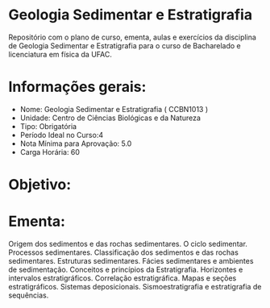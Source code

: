 # Geologia Sedimentar e Estratigrafia
Repositório com o plano de curso, ementa, aulas e exercícios da disciplina de Geologia Sedimentar e Estratigrafia para o curso de Bacharelado e licenciatura em física da UFAC.

# Informações gerais:

* Nome: Geologia Sedimentar e Estratigrafia ( CCBN1013 )
* Unidade: Centro de Ciências Biológicas e da Natureza
* Tipo: Obrigatória
* Período Ideal no Curso:4
* Nota Mínima para Aprovação: 5.0
* Carga Horária: 60

# Objetivo:

# Ementa:

Origem dos sedimentos e das rochas sedimentares. O ciclo sedimentar. Processos sedimentares. Classificação dos sedimentos e das rochas sedimentares. Estruturas sedimentares. Fácies sedimentares e ambientes de sedimentação. Conceitos e princípios da Estratigrafia. Horizontes e intervalos estratigráficos. Correlação estratigráfica. Mapas e seções estratigráficos. Sistemas deposicionais. Sismoestratigrafia e estratigrafia de sequências.
